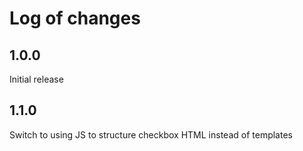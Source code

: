 # Log of changes

## 1.0.0

Initial release

## 1.1.0

Switch to using JS to structure checkbox HTML instead of templates